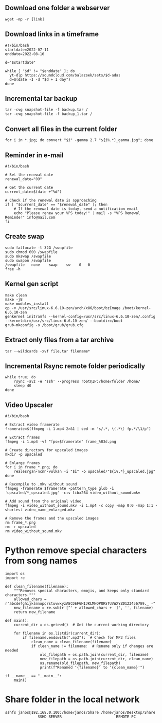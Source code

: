 ## Download one folder a webserver

``` wget -np -r [link] ```

## Download links in a timeframe

```
#!/bin/bash
startdate=2022-07-11
enddate=2022-08-16

d="$startdate"

while [ "$d" != "$enddate" ]; do 
  yt-dlp https://soundcloud.com/balazsek/sets/$d-adas
  d=$(date -I -d "$d + 1 day")
done
```
## Incremental tar backup
```
tar -cvg snapshot-file -f backup.tar /
tar -cvg snapshot-file -f backup_1.tar /
```
## Convert all files in the current folder
```
for i in *.jpg; do convert "$i" -gamma 2.7 "${i%.*}_gamma.jpg"; done
```
## Reminder in e-mail
```
#!/bin/bash

# Set the renewal date
renewal_date="09"

# Get the current date
current_date=$(date +"%d")

# Check if the renewal date is approaching
if [ "$current_date" == "$renewal_date" ]; then
    # If the renewal date is today, send a notification email
    echo "Please renew your VPS today!" | mail -s "VPS Renewal Reminder" info@mail.com
fi
```

## Create swap

```
sudo fallocate -l 32G /swapfile
sudo chmod 600 /swapfile
sudo mkswap /swapfile
sudo swapon /swapfile
/swapfile   none    swap    sw    0   0
free -h
```

## Kernel gen script
```
make clean
make -j8
make modules_install
cp -v /usr/src/linux-6.6.10-zen/arch/x86/boot/bzImage /boot/kernel-6.6.10-zen
genkernel initramfs --kernel-config=/usr/src/linux-6.6.10-zen/.config --kerneldir=/usr/src/linux-6.6.10-zen/ --bootdir=/boot
grub-mkconfig -o /boot/grub/grub.cfg
```

## Extract only files from a tar archive
```
tar --wildcards -xvf file.tar filename*
```
## Incremental Rsync remote folder periodically
```
while true; do
    rsync -avz -e 'ssh' --progress root@IP:/home/folder /home/
    sleep 40
done
```
## Video Upscaler
```
#!/bin/bash

# Extract video framerate
framerate=$(ffmpeg -i 1.mp4 2>&1 | sed -n "s/.*, \(.*\) fp.*/\1/p")

# Extract frames
ffmpeg -i 1.mp4 -vf "fps=$framerate" frame_%03d.png

# Create directory for upscaled images
mkdir -p upscaled

# Enlarge frames
for i in frame_*.png; do
    realesrgan-ncnn-vulkan -i "$i" -o upscaled/"${i%.*}_upscaled.jpg"
done

# Recompile to .mkv without sound
ffmpeg -framerate $framerate -pattern_type glob -i 'upscaled/*_upscaled.jpg' -c:v libx264 video_without_sound.mkv

# Add sound from the original video
ffmpeg -i video_without_sound.mkv -i 1.mp4 -c copy -map 0:0 -map 1:1 -shortest video_name_enlarged.mkv

# Remove the frames and the upscaled images
rm frame_*.png
rm -r upscaled
rm video_without_sound.mkv

```
# Python remove special characters from song names

```
import os
import re

def clean_filename(filename):
    """Removes special characters, emojis, and keeps only standard characters."""
    allowed_chars = r"abcdefghijklmnopqrstuvwxyzABCDEFGHIJKLMNOPQRSTUVWXYZ0123456789._ -"  
    new_filename = re.sub(r'[^' + allowed_chars + ']', '', filename)
    return new_filename

def main():
    current_dir = os.getcwd()  # Get the current working directory

    for filename in os.listdir(current_dir):
        if filename.endswith(".mp3"):  # Check for MP3 files
            clean_name = clean_filename(filename)
            if clean_name != filename:  # Rename only if changes are needed
                old_filepath = os.path.join(current_dir, filename)
                new_filepath = os.path.join(current_dir, clean_name)
                os.rename(old_filepath, new_filepath)
                print(f"Renamed '{filename}' to '{clean_name}'")

if __name__ == "__main__":
    main()

```
# Share folder in the local network

```
sshfs janos@192.168.0.100:/home/janos/Share /home/janos/Desktop/Share
               SSHD SERVER                         REMOTE PC
```
